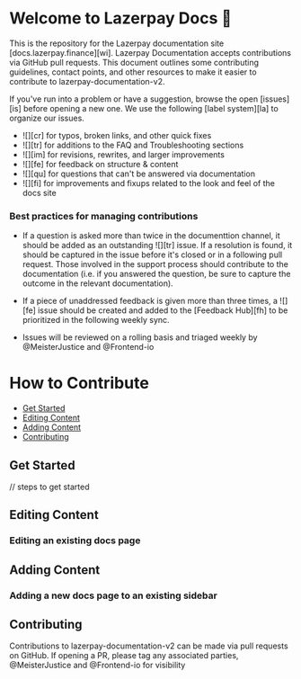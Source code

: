 # Welcome to Lazerpay Docs 👋

This is the repository for the Lazerpay documentation site
[docs.lazerpay.finance][wi]. Lazerpay Documentation accepts contributions via GitHub pull requests. This document outlines some contributing guidelines,
contact points, and other resources to make it easier to contribute to
lazerpay-documentation-v2.

If you've run into a problem or have a suggestion, browse the open [issues][is]
before opening a new one. We use the following [label system][la] to organize
our issues.

- ![][cr] for typos, broken links, and other quick fixes
- ![][tr] for additions to the FAQ and Troubleshooting sections
- ![][im] for revisions, rewrites, and larger improvements
- ![][fe] for feedback on structure & content
- ![][qu] for questions that can't be answered via documentation
- ![][fi] for improvements and fixups related to the look and feel of the docs
  site

### Best practices for managing contributions

- If a question is asked more than twice in the documenttion channel, it should be
  added as an outstanding ![][tr] issue. If a resolution is found, it should be
  captured in the issue before it's closed or in a following pull request.
  Those involved in the support process should contribute to the documentation
  (i.e. if you answered the question, be sure to capture the outcome in the
  relevant documentation).

- If a piece of unaddressed feedback is given more than three times, a ![][fe]
  issue should be created and added to the [Feedback Hub][fh] to be prioritized
  in the following weekly sync.

- Issues will be reviewed on a rolling basis and triaged weekly by
  @MeisterJustice and @Frontend-io

# How to Contribute

- [Get Started](#get-started)
- [Editing Content](#editing-content)
- [Adding Content](#adding-content)
- [Contributing](#contributing)

## Get Started

// steps to get started

## Editing Content

### Editing an existing docs page


## Adding Content

### Adding a new docs page to an existing sidebar


## Contributing

Contributions to lazerpay-documentation-v2 can be made via pull requests on GitHub. If opening a PR, please tag any associated parties,
@MeisterJustice and @Frontend-io for visibility

